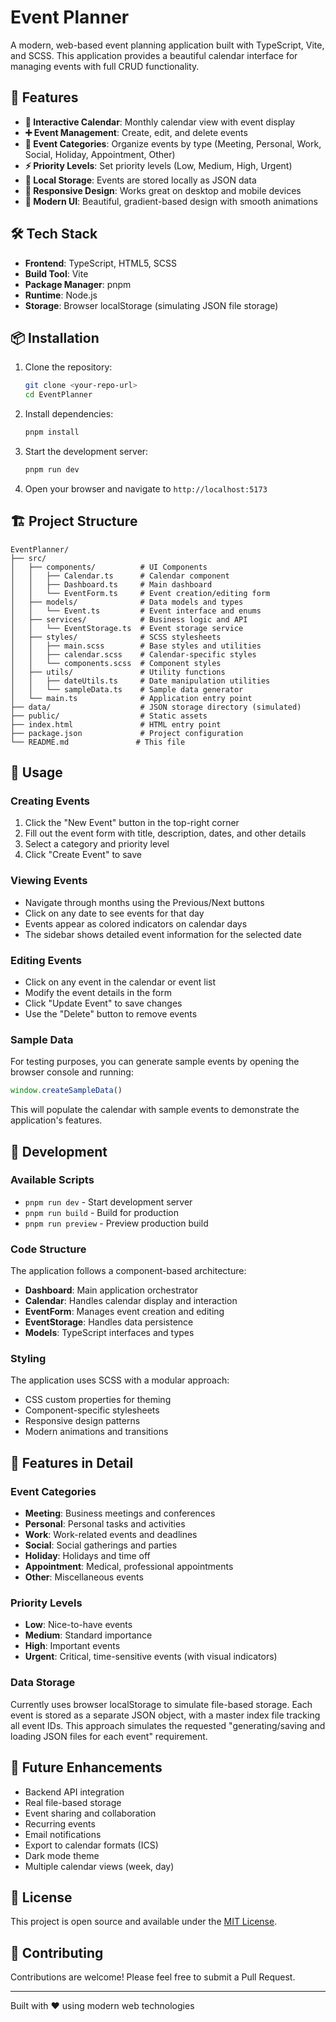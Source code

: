 # Event Planner

A modern, web-based event planning application built with TypeScript, Vite, and SCSS. This application provides a beautiful calendar interface for managing events with full CRUD functionality.

## 🚀 Features

- **📅 Interactive Calendar**: Monthly calendar view with event display
- **➕ Event Management**: Create, edit, and delete events
- **🎯 Event Categories**: Organize events by type (Meeting, Personal, Work, Social, Holiday, Appointment, Other)
- **⚡ Priority Levels**: Set priority levels (Low, Medium, High, Urgent)
- **💾 Local Storage**: Events are stored locally as JSON data
- **📱 Responsive Design**: Works great on desktop and mobile devices
- **🎨 Modern UI**: Beautiful, gradient-based design with smooth animations

## 🛠️ Tech Stack

- **Frontend**: TypeScript, HTML5, SCSS
- **Build Tool**: Vite
- **Package Manager**: pnpm
- **Runtime**: Node.js
- **Storage**: Browser localStorage (simulating JSON file storage)

## 📦 Installation

1. Clone the repository:
   ```bash
   git clone <your-repo-url>
   cd EventPlanner
   ```

2. Install dependencies:
   ```bash
   pnpm install
   ```

3. Start the development server:
   ```bash
   pnpm run dev
   ```

4. Open your browser and navigate to `http://localhost:5173`

## 🏗️ Project Structure

```
EventPlanner/
├── src/
│   ├── components/          # UI Components
│   │   ├── Calendar.ts      # Calendar component
│   │   ├── Dashboard.ts     # Main dashboard
│   │   └── EventForm.ts     # Event creation/editing form
│   ├── models/              # Data models and types
│   │   └── Event.ts         # Event interface and enums
│   ├── services/            # Business logic and API
│   │   └── EventStorage.ts  # Event storage service
│   ├── styles/              # SCSS stylesheets
│   │   ├── main.scss        # Base styles and utilities
│   │   ├── calendar.scss    # Calendar-specific styles
│   │   └── components.scss  # Component styles
│   ├── utils/               # Utility functions
│   │   ├── dateUtils.ts     # Date manipulation utilities
│   │   └── sampleData.ts    # Sample data generator
│   └── main.ts              # Application entry point
├── data/                    # JSON storage directory (simulated)
├── public/                  # Static assets
├── index.html               # HTML entry point
├── package.json             # Project configuration
└── README.md               # This file
```

## 🎯 Usage

### Creating Events

1. Click the "New Event" button in the top-right corner
2. Fill out the event form with title, description, dates, and other details
3. Select a category and priority level
4. Click "Create Event" to save

### Viewing Events

- Navigate through months using the Previous/Next buttons
- Click on any date to see events for that day
- Events appear as colored indicators on calendar days
- The sidebar shows detailed event information for the selected date

### Editing Events

- Click on any event in the calendar or event list
- Modify the event details in the form
- Click "Update Event" to save changes
- Use the "Delete" button to remove events

### Sample Data

For testing purposes, you can generate sample events by opening the browser console and running:

```javascript
window.createSampleData()
```

This will populate the calendar with sample events to demonstrate the application's features.

## 🔧 Development

### Available Scripts

- `pnpm run dev` - Start development server
- `pnpm run build` - Build for production
- `pnpm run preview` - Preview production build

### Code Structure

The application follows a component-based architecture:

- **Dashboard**: Main application orchestrator
- **Calendar**: Handles calendar display and interaction
- **EventForm**: Manages event creation and editing
- **EventStorage**: Handles data persistence
- **Models**: TypeScript interfaces and types

### Styling

The application uses SCSS with a modular approach:

- CSS custom properties for theming
- Component-specific stylesheets
- Responsive design patterns
- Modern animations and transitions

## 🌟 Features in Detail

### Event Categories

- **Meeting**: Business meetings and conferences
- **Personal**: Personal tasks and activities
- **Work**: Work-related events and deadlines
- **Social**: Social gatherings and parties
- **Holiday**: Holidays and time off
- **Appointment**: Medical, professional appointments
- **Other**: Miscellaneous events

### Priority Levels

- **Low**: Nice-to-have events
- **Medium**: Standard importance
- **High**: Important events
- **Urgent**: Critical, time-sensitive events (with visual indicators)

### Data Storage

Currently uses browser localStorage to simulate file-based storage. Each event is stored as a separate JSON object, with a master index file tracking all event IDs. This approach simulates the requested "generating/saving and loading JSON files for each event" requirement.

## 🚧 Future Enhancements

- Backend API integration
- Real file-based storage
- Event sharing and collaboration
- Recurring events
- Email notifications
- Export to calendar formats (ICS)
- Dark mode theme
- Multiple calendar views (week, day)

## 📄 License

This project is open source and available under the [MIT License](LICENSE).

## 🤝 Contributing

Contributions are welcome! Please feel free to submit a Pull Request.

---

Built with ❤️ using modern web technologies
